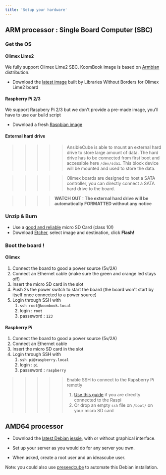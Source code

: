 ```yaml
---
title: 'Setup your hardware'
---
```


## ARM processor : Single Board Computer (SBC)

### Get the OS

#### Olimex Lime2

We fully support Olimex Lime2 SBC. KoomBook image is based on [Armbian](https://www.armbian.com/) distribution.

* Download the [latest image](http://filer.bsf-intranet.org/KoomBook_DIY_5.41_Lime2_Debian_jessie_next_4.14.21.7z) built by Libraries Without Borders for Olimex Lime2 board

#### Raspberry Pi 2/3
We support Raspbery Pi 2/3 but we don't provide a pre-made image, you'll have to use our build script

* Download a fresh [Raspbian image](https://www.raspberrypi.org/downloads/raspbian/)

#### External hard drive

>>>>> AnsibleCube is able to mount an external hard drive to store large amount of data. The hard drive has to be connected from first boot and accessible here `/dev/sda1`. This block device will be mounted and used to store the data.

>>>>> Olimex boards are designed to host a SATA controller, you can directly connect a SATA hard drive to the board.

>>>> **WATCH OUT : The external hard drive will be automatically FORMATTED without any notice**

### Unzip & Burn

* Use a [good and reliable](https://docs.armbian.com/User-Guide_Getting-Started/#how-to-prepare-a-sd-card) micro SD Card \(class 10!\)
* Download [Etcher](https://etcher.io/), select image and destination, click **Flash!**

### Boot the board !

#### Olimex

1. Connect the board to good a power source (5v/2A)
2. Connect an Ethernet cable (make sure the green and orange led stays off)
3. Insert the micro SD card in the slot
4. Push 2s the power switch to start the board (the board won't start by itself once connected to a power source)
5. Login through SSH with 
   1. `ssh root@koombook.local`
   2. login : `root` 
   3. passeword : `123`

#### Raspberry Pi

1. Connect the board to good a power source (5v/2A)
2. Connect an Ethernet cable
3. Insert the micro SD card in the slot
4. Login through SSH with 
   1. `ssh pi@raspberry.local`
   2. login : `pi`
   3. passeword : `raspberry`

> > > >>  Enable SSH to connect to the Rapsberry Pi remotly
> > > >>  1. [Use this guide](https://www.raspberrypi.org/documentation/remote-access/ssh/) if you are direclty connected to the Raspi
> > > >>  2. Or drop an empty `ssh` file on `/boot/` on your micro SD card

## AMD64 processor

* Download the [latest Debian jessie](http://cdimage.debian.org/debian-cd/current-live/amd64/iso-hybrid/debian-live-8.5.0-amd64-lxde-desktop.iso), with or without graphical interface.

* Set up your server as you would do for any server you own.

* When asked, create a root user and an ideascube user.

Note: you could also use [preseedcube](https://github.com/ideascube/preseedcube) to automate this Debian installation.


